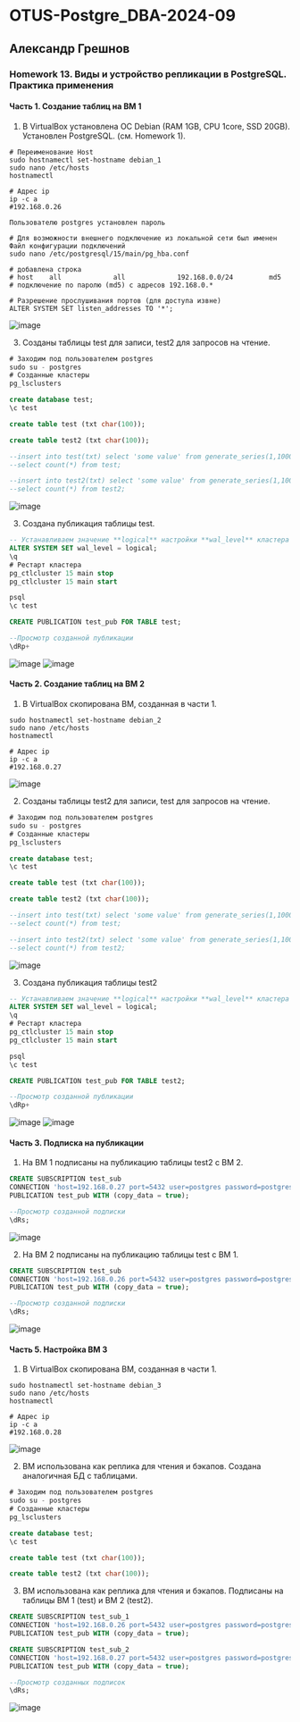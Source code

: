 # OTUS-Postgre_DBA-2024-09
## Александр Грешнов

### Homework 13. Виды и устройство репликации в PostgreSQL. Практика применения  

#### Часть 1. Создание таблиц на ВМ 1
1. В VirtualBox установлена ОС Debian (RAM 1GB, CPU 1core, SSD 20GB). Установлен PostgreSQL. (см. Homework 1).
```
# Переименование Host
sudo hostnamectl set-hostname debian_1
sudo nano /etc/hosts
hostnamectl

# Адрес ip
ip -c a
#192.168.0.26

Пользователю postgres установлен пароль

# Для возможности внешнего подключение из локальной сети был именен Файл конфигурации подключений
sudo nano /etc/postgresql/15/main/pg_hba.conf

# добавлена строка
# host    all             all             192.168.0.0/24         md5
# подключение по паролю (md5) с адресов 192.168.0.*

# Разрешение прослушивания портов (для доступа извне)
ALTER SYSTEM SET listen_addresses TO '*';
```

![image](https://github.com/user-attachments/assets/b17a0c26-19e0-49c9-9977-84e204daa0d8)


3. Созданы таблицы test для записи, test2 для запросов на чтение.

```sql
# Заходим под пользователем postgres
sudo su - postgres
# Созданные кластеры
pg_lsclusters

create database test;
\c test

create table test (txt char(100));

create table test2 (txt char(100));

--insert into test(txt) select 'some value' from generate_series(1,1000000);
--select count(*) from test;

--insert into test2(txt) select 'some value' from generate_series(1,1000000);
--select count(*) from test2;

```

![image](https://github.com/user-attachments/assets/e70a3e62-d9e2-4330-b628-6a127e4a6c8f)


3. Создана публикация таблицы test.
```sql
-- Устанавливаем значение **logical** настройки **wal_level** кластера для возможности публикации таблиц.
ALTER SYSTEM SET wal_level = logical;
\q
# Рестарт кластера
pg_ctlcluster 15 main stop
pg_ctlcluster 15 main start

psql
\c test

CREATE PUBLICATION test_pub FOR TABLE test;

--Просмотр созданной публикации
\dRp+
```

![image](https://github.com/user-attachments/assets/07760a43-2586-411b-ba3b-0f4c64f32e2e)
![image](https://github.com/user-attachments/assets/8e7ec2d5-f871-4839-ad9a-2d11923c0fad)



#### Часть 2. Создание таблиц на ВМ 2
1. В VirtualBox скопирована ВМ, созданная в части 1.
```
sudo hostnamectl set-hostname debian_2
sudo nano /etc/hosts
hostnamectl

# Адрес ip
ip -c a
#192.168.0.27
```
![image](https://github.com/user-attachments/assets/58f9c837-8350-4285-8ee0-2634ba785593)


2. Созданы таблицы test2 для записи, test для запросов на чтение.

```sql
# Заходим под пользователем postgres
sudo su - postgres
# Созданные кластеры
pg_lsclusters

create database test;
\c test

create table test (txt char(100));

create table test2 (txt char(100));

--insert into test(txt) select 'some value' from generate_series(1,1000000);
--select count(*) from test;

--insert into test2(txt) select 'some value' from generate_series(1,1000000);
--select count(*) from test2;
```
![image](https://github.com/user-attachments/assets/c548e1ca-6375-4af1-b26f-bfc01c8fc038)


3. Создана публикация таблицы test2
```sql
-- Устанавливаем значение **logical** настройки **wal_level** кластера для возможности публикации таблиц.
ALTER SYSTEM SET wal_level = logical;
\q
# Рестарт кластера
pg_ctlcluster 15 main stop
pg_ctlcluster 15 main start

psql
\c test

CREATE PUBLICATION test_pub FOR TABLE test2;

--Просмотр созданной публикации
\dRp+
```
![image](https://github.com/user-attachments/assets/23f2155c-15f8-49b2-9ea0-089a6554a83d)
![image](https://github.com/user-attachments/assets/d26f106d-99b1-475a-b88a-3d1327ba2a9f)


#### Часть 3. Подписка на публикации
1. На ВМ 1 подписаны на публикацию таблицы test2 с ВМ 2.
```sql
CREATE SUBSCRIPTION test_sub 
CONNECTION 'host=192.168.0.27 port=5432 user=postgres password=postgres dbname=test' 
PUBLICATION test_pub WITH (copy_data = true);

--Просмотр созданной подписки
\dRs;
```

![image](https://github.com/user-attachments/assets/f722c003-3a6d-4eb5-a42f-db3dd1f029e3)

2. На ВМ 2 подписаны на публикацию таблицы test с ВМ 1.
```sql
CREATE SUBSCRIPTION test_sub 
CONNECTION 'host=192.168.0.26 port=5432 user=postgres password=postgres dbname=test' 
PUBLICATION test_pub WITH (copy_data = true);

--Просмотр созданной подписки
\dRs;
```
![image](https://github.com/user-attachments/assets/fb0e816d-5635-4f12-bc13-e4e10d1337b2)

#### Часть 5. Настройка ВМ 3
1. В VirtualBox скопирована ВМ, созданная в части 1.
```
sudo hostnamectl set-hostname debian_3
sudo nano /etc/hosts
hostnamectl

# Адрес ip
ip -c a
#192.168.0.28
```
![image](https://github.com/user-attachments/assets/dc1433b8-a214-4aa8-b161-4d5f1835c5f3)



2. ВМ использована как реплика для чтения и бэкапов. Создана аналогичная БД с таблицами.
```sql
# Заходим под пользователем postgres
sudo su - postgres
# Созданные кластеры
pg_lsclusters

create database test;
\c test

create table test (txt char(100));

create table test2 (txt char(100));
```

3. ВМ использована как реплика для чтения и бэкапов. Подписаны на таблицы ВМ 1 (test) и ВМ 2 (test2).
```sql
CREATE SUBSCRIPTION test_sub_1 
CONNECTION 'host=192.168.0.26 port=5432 user=postgres password=postgres dbname=test' 
PUBLICATION test_pub WITH (copy_data = true);

CREATE SUBSCRIPTION test_sub_2 
CONNECTION 'host=192.168.0.27 port=5432 user=postgres password=postgres dbname=test' 
PUBLICATION test_pub WITH (copy_data = true);

--Просмотр созданных подписок
\dRs;
```
![image](https://github.com/user-attachments/assets/511e52c1-0505-40a1-81d3-3d28339b4bab)


